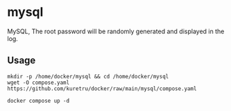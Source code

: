 # mysql

MySQL, The root password will be randomly generated and displayed in the log.

## Usage

```shell
mkdir -p /home/docker/mysql && cd /home/docker/mysql
wget -O compose.yaml https://github.com/kuretru/docker/raw/main/mysql/compose.yaml

docker compose up -d
```
